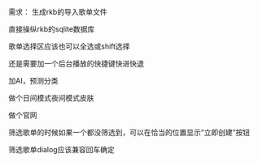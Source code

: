 需求：
生成rkb的导入歌单文件

直接操纵rkb的sqlite数据库

歌单选择区应该也可以全选或shift选择

还是需要加一个后台播放的快捷键快进快退

加AI，预测分类

做个日间模式夜间模式皮肤

做个官网

筛选歌单的时候如果一个都没筛选到，可以在恰当的位置显示“立即创建”按钮

筛选歌单dialog应该兼容回车确定